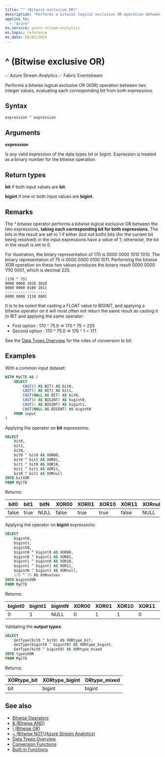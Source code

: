 ```yaml
---
title: "^ (Bitwise exclusive OR)"
description: "Performs a bitwise logical exclusive OR operation between two integer values."
applies_to:
  - "Azure"
ms.service: azure-stream-analytics
ms.topic: reference
ms.date: 08/02/2024
---
```


# ^ (Bitwise exclusive OR)
:white_check_mark: Azure Stream Analytics :white_check_mark: Fabric Eventstream

Performs a bitwise logical exclusive OR (XOR) operation between two integer values, evaluating each corresponding bit from both expressions.

## Syntax

```SQL
expression ^ expression
```

## Arguments

**expression**

Is any valid expression of the data types bit or bigint. Expression is treated as a binary number for the bitwise operation.

## Return types

**bit** if both input values are **bit**.

**bigint** if one or both input values are **bigint**.

## Remarks

The ^ bitwise operator performs a bitwise logical exclusive OR between the two expressions, **taking each corresponding bit for both expressions**. The bits in the result are set to 1 if either (but not both) bits (for the current bit being resolved) in the input expressions have a value of 1; otherwise, the bit in the result is set to 0.

For illustration, the binary representation of 170 is 0000 0000 1010 1010. The binary representation of 75 is 0000 0000 0100 1011. Performing the bitwise XOR operation on these two values produces the binary result 0000 0000 1110 0001, which is decimal 225.

```
(170 ^ 75)
0000 0000 1010 1010
0000 0000 0100 1011
-------------------
0000 0000 1110 0001
```

It is to be noted that casting a FLOAT value to BIGINT, and applying a bitwise operator on it will most often not return the same result as casting it to BIT and applying the same operator:

- First option : 170 ^ 75.0 => 170 ^ 75 = 225
- Second option : 170 ^ 75.0 => 170 ^ 1 = 171

See the [Data Types Overview](data-types-azure-stream-analytics.md) for the rules of conversion to bit.


## Examples

With a common input dataset:

```SQL
WITH MyCTE AS (
	SELECT
		CAST(0 AS BIT) AS bit0,
		CAST(1 AS BIT) AS bit1,
		CAST(NULL AS BIT) AS bitN,
		CAST(0 AS BIGINT) AS bigint0,
		CAST(1 AS BIGINT) AS bigint1,
		CAST(NULL AS BIGINT) AS bigintN
	FROM input
)
```

Applying the operator on **bit** expressions:

```SQL
SELECT
	bit0,
	bit1,
	bitN,
	bit0 ^ bit0 AS XOR00,
	bit0 ^ bit1 AS XOR01,
	bit1 ^ bit0 AS XOR10,
	bit1 ^ bit1 AS XOR11,
	bitN ^ bit1 AS XORnull
INTO bitXOR
FROM MyCTE
```

Returns:

|bit0|bit1|bitN|XOR00|XOR01|XOR10|XOR11|XORnull|
|-|-|-|-|-|-|-|-|
|false|true|NULL|false|true|true|false|NULL|

Applying the operator on **bigint** expressions:

```SQL
SELECT
	bigint0,
	bigint1,
	bigintN,
	bigint0 ^ bigint0 AS XOR00,
	bigint0 ^ bigint1 AS XOR01,
	bigint1 ^ bigint0 AS XOR10,
	bigint1 ^ bigint1 AS XOR11,
	bigintN ^ bigint1 AS XORnull,
	170 ^ 75 AS XORvalues
INTO bigintXOR
FROM MyCTE
```

Returns:

|bigint0|bigint1|bigintN|XOR00|XOR01|XOR10|XOR11|XORnull|XORvalues|
|-|-|-|-|-|-|-|-|-|
|0|1|NULL|0|1|1|0|NULL|**225**|

Validating the **output types**:

```SQL
SELECT
	GetType(bit0 ^ bit0) AS XORtype_bit,
	GetType(bigint0 ^ bigint0) AS XORtype_bigint,
	GetType(bit0 ^ bigint0) AS XORtype_mixed
INTO typesXOR
FROM MyCTE
```

Returns:

|XORtype_bit|XORtype_bigint|ORtype_mixed|
|-|-|-|
|bit|bigint|bigint|

## See also

- [Bitwise Operators](bitwise-operators-azure-stream-analytics.md)
- [& (Bitwise AND)](bitwise-and-azure-stream-analytics.md)
- [| (Bitwise OR)](bitwise-or-azure-stream-analytics.md)
- [~ (Bitwise NOT)&#40;Azure Stream Analytics&#41;](bitwise-not-azure-stream-analytics.md)
- [Data Types Overview](data-types-azure-stream-analytics.md)
- [Conversion Functions](conversion-functions-azure-stream-analytics.md)
- [Built-in Functions](built-in-functions-azure-stream-analytics.md)

